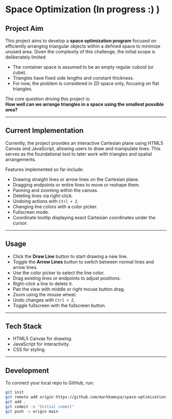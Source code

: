 # Space Optimization (In progress :) )

## Project Aim

This project aims to develop a **space optimization program** focused on efficiently arranging triangular objects within a defined space to minimize unused area. Given the complexity of this challenge, the initial scope is deliberately limited:

- The container space is assumed to be an empty regular cuboid (or cube).
- Triangles have fixed side lengths and constant thickness.
- For now, the problem is considered in 2D space only, focusing on flat triangles.

The core question driving this project is:  
**How well can we arrange triangles in a space using the smallest possible area?**

---

## Current Implementation

Currently, the project provides an interactive Cartesian plane using HTML5 Canvas and JavaScript, allowing users to draw and manipulate lines. This serves as the foundational tool to later work with triangles and spatial arrangements.

Features implemented so far include:

- Drawing straight lines or arrow lines on the Cartesian plane.
- Dragging endpoints or entire lines to move or reshape them.
- Panning and zooming within the canvas.
- Deleting lines via right-click.
- Undoing actions with `Ctrl + Z`.
- Changing line colors with a color picker.
- Fullscreen mode.
- Coordinate tooltip displaying exact Cartesian coordinates under the cursor.

---

## Usage

- Click the **Draw Line** button to start drawing a new line.
- Toggle the **Arrow Lines** button to switch between normal lines and arrow lines.
- Use the color picker to select the line color.
- Drag existing lines or endpoints to adjust positions.
- Right-click a line to delete it.
- Pan the view with middle or right mouse button drag.
- Zoom using the mouse wheel.
- Undo changes with `Ctrl + Z`.
- Toggle fullscreen with the fullscreen button.

---

## Tech Stack

- HTML5 Canvas for drawing.
- JavaScript for interactivity.
- CSS for styling.

---

## Development

To connect your local repo to GitHub, run:

```bash
git init
git remote add origin https://github.com/markkamuya/space-optimization.git
git add .
git commit -m "Initial commit"
git push -u origin main
